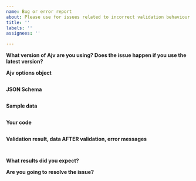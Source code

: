 ```yaml
---
name: Bug or error report
about: Please use for issues related to incorrect validation behaviour
title: ''
labels: ''
assignees: ''

---
```


<!--
Frequently Asked Questions: https://github.com/epoberezkin/ajv/blob/master/FAQ.md
Please provide all info and reduce your schema and data to the smallest possible size.

This template is for bug or error reports.
For other issues please see https://github.com/epoberezkin/ajv/blob/master/CONTRIBUTING.md
-->

**What version of Ajv are you using? Does the issue happen if you use the latest version?**



**Ajv options object**

<!-- See https://github.com/epoberezkin/ajv#options -->

```javascript


```


**JSON Schema**

<!-- Please make it as small as possible to reproduce the issue -->

```json


```


**Sample data**

<!-- Please make it as small as posssible to reproduce the issue -->

```json


```


**Your code**

<!--
Please:
- make it as small as posssible to reproduce the issue
- use one of the usage patterns from https://github.com/epoberezkin/ajv#getting-started
- use `options`, `schema` and `data` as variables, do not repeat their values here
- post a working code sample in RunKit notebook cloned from https://runkit.com/esp/ajv-issue and include the link here.

It would make understanding your problem easier and the issue more useful to others.
Thank you!
-->

```javascript


```


**Validation result, data AFTER validation, error messages**

```


```

**What results did you expect?**


**Are you going to resolve the issue?**
